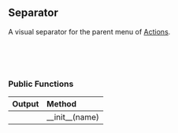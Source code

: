 ## Separator

A visual separator for the parent menu of [Actions](Action.md).

<br>
<br>
<br>

### Public Functions

| Output        | Method                                                      |
|--------------:|:------------------------------------------------------------|
|               | \_\_init\_\_(name)
